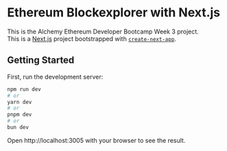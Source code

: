# Ethereum Blockexplorer with Next.js
This is the Alchemy Ethereum Developer Bootcamp Week 3 project.  
This is a [Next.js](https://nextjs.org/) project bootstrapped with [`create-next-app`](https://github.com/vercel/next.js/tree/canary/packages/create-next-app).

## Getting Started
First, run the development server:
```bash
npm run dev
# or
yarn dev
# or
pnpm dev
# or
bun dev
```
Open http://localhost:3005 with your browser to see the result.

